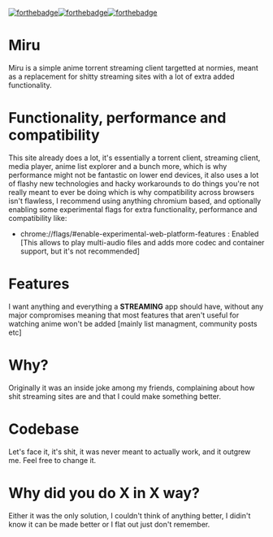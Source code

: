 [![forthebadge](https://forthebadge.com/images/badges/it-works-why.svg)](https://forthebadge.com)[![forthebadge](https://forthebadge.com/images/badges/powered-by-black-magic.svg)](https://forthebadge.com)[![forthebadge](https://forthebadge.com/images/badges/works-on-my-machine.svg)](https://forthebadge.com)
# Miru
Miru is a simple anime torrent streaming client targetted at normies, meant as a replacement for shitty streaming sites with a lot of extra added functionality.
# Functionality, performance and compatibility
This site already does a lot, it's essentially a torrent client, streaming client, media player, anime list explorer and a bunch more, which is why performance might not be fantastic on lower end devices, it also uses a lot of flashy new technologies and hacky workarounds to do things you're not really meant to ever be doing which is why compatibility across browsers isn't flawless, I recommend using anything chromium based, and optionally enabling some experimental flags for extra functionality, performance and compatibility like:
- chrome://flags/#enable-experimental-web-platform-features : Enabled [This allows to play multi-audio files and adds more codec and container support, but it's not recommended]
# Features
I want anything and everything a **__STREAMING__** app should have, without any major compromises meaning that most features that aren't useful for watching anime won't be added [mainly list managment, community posts etc]
# Why?
Originally it was an inside joke among my friends, complaining about how shit streaming sites are and that I could make something better.
# Codebase
Let's face it, it's shit, it was never meant to actually work, and it outgrew me. Feel free to change it.
# Why did you do X in X way?
Either it was the only solution, I couldn't think of anything better, I didin't know it can be made better or I flat out just don't remember.
